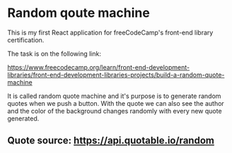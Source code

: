 # Random qoute machine

This is my first React application for freeCodeCamp's front-end library certification. 

The task is on the following link: 

https://www.freecodecamp.org/learn/front-end-development-libraries/front-end-development-libraries-projects/build-a-random-quote-machine


It is called random quote machine and it's purpose is to generate random quotes when we push a button. With the quote we can also see the author and the color of the background changes randomly with every new quote generated.

## Quote source: https://api.quotable.io/random




